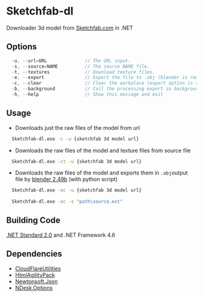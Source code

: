 # Sketchfab-dl
Downloader 3d model from [Sketchfab.com](https://sketchfab.com/) in .NET

## Options
```csharp
  -u, --url=URL              // The URL input.
  -s, --source=NAME          // The source NAME file.
  -t, --textures             // Download texture files.
  -e, --export               // Export the file to .obj (blender is required).
  -c, --clear                // Clear the workplace (export option is required).
  -b, --background           // Call the processing export in background (export option is required).
  -h, --help                 // Show this message and exit
```

## Usage
- Downloads just the raw files of the model from url
```bash
  Sketchfab-dl.exe -c -u {sketchfab 3d model url}
```

- Downloads the raw files of the model and texture files from source file
```bash
  Sketchfab-dl.exe -ct -u {sketchfab 3d model url}
```

- Downloads the raw files of the model and exports them in `.obj`output file by [blender 2.49b](https://www.blender.org/) (with python script)
```bash
  Sketchfab-dl.exe -ec -u {sketchfab 3d model url}
  
  Sketchfab-dl.exe -ec -s "path\source.ext"
```

## Building Code
[.NET Standard 2.0](https://github.com/dotnet/standard/blob/master/docs/versions.md) and .NET Framework 4.6

## Dependencies
* [CloudFlareUtilities](https://www.nuget.org/packages/CloudFlareUtilities/)
* [HtmlAgilityPack](https://www.nuget.org/packages/HtmlAgilityPack)
* [Newtonsoft.Json](https://www.nuget.org/packages/Newtonsoft.Json)
* [NDesk.Options](https://www.nuget.org/packages/NDesk.Options)
